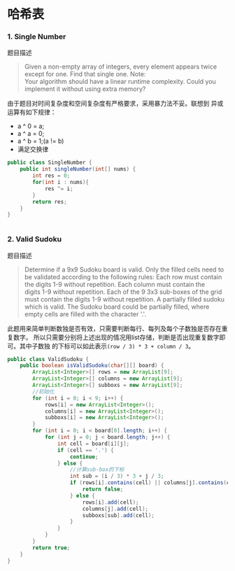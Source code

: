 # 哈希表
### 1. Single Number
题目描述
> Given a non-empty array of integers, every element appears twice except for one. Find that single one. 
  Note:  
  Your algorithm should have a linear runtime complexity. Could you implement it without using extra memory?
  
  
  由于题目对时间复杂度和空间复杂度有严格要求，采用暴力法不妥。联想到
  异或运算有如下规律：
 * a ^ 0 = a;
 * a ^ a = 0;
 * a ^ b = 1;(a != b)
 * 满足交换律
```java
public class SingleNumber {
    public int singleNumber(int[] nums) {
        int res = 0;
        for(int i : nums){
            res ^= i;
        }
        return res;
    }
}
    
```

### 2. Valid Sudoku
题目描述
> Determine if a 9x9 Sudoku board is valid. Only the filled cells need to be validated according to the following rules:
  Each row must contain the digits 1-9 without repetition.
  Each column must contain the digits 1-9 without repetition.
  Each of the 9 3x3 sub-boxes of the grid must contain the digits 1-9 without repetition.
  A partially filled sudoku which is valid.
  The Sudoku board could be partially filled, where empty cells are filled with the character '.'.

此题用来简单判断数独是否有效，只需要判断每行、每列及每个子数独是否存在重复数字。
所以只需要分别将上述出现的情况用list存储，判断是否出现重复数字即可。其中子数独
的下标可以如此表示`(row / 3) * 3 + column / 3`。
```java
public class ValidSudoku {
    public boolean isValidSudoku(char[][] board) {
        ArrayList<Integer>[] rows = new ArrayList[9];
        ArrayList<Integer>[] columns = new ArrayList[9];
        ArrayList<Integer>[] subboxs = new ArrayList[9];
        //初始化
        for (int i = 0; i < 9; i++) {
            rows[i] = new ArrayList<Integer>();
            columns[i] = new ArrayList<Integer>();
            subboxs[i] = new ArrayList<Integer>();
        }
        for (int i = 0; i < board[0].length; i++) {
            for (int j = 0; j < board.length; j++) {
                int cell = board[i][j];
                if (cell == '.') {
                    continue;
                } else {
                    //计算sub-box的下标
                    int sub = (i / 3) * 3 + j / 3;
                    if (rows[i].contains(cell) || columns[j].contains(cell) || subboxs[sub].contains(cell)) {
                        return false;
                    } else {
                        rows[i].add(cell);
                        columns[j].add(cell);
                        subboxs[sub].add(cell);
                    }
                }
            }
        }
        return true;
    }
}

```